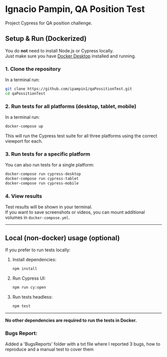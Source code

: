 # Ignacio Pampin, QA Position Test

Project Cypress for QA position challenge.

## Setup & Run (Dockerized)

You do **not** need to install Node.js or Cypress locally.  
Just make sure you have [Docker Desktop](https://www.docker.com/products/docker-desktop/) installed and running.

### 1. Clone the repository
In a terminal run:
```bash
git clone https://github.com/ipampin1/qaPossitionTest.git
cd qaPossitionTest
```

### 2. Run tests for all platforms (desktop, tablet, mobile)
In a terminal run:
```bash
docker-compose up
```

 This will run the Cypress test suite for all three platforms using the correct viewport for each.

### 3. Run tests for a specific platform

You can also run tests for a single platform:

```bash
docker-compose run cypress-desktop
docker-compose run cypress-tablet
docker-compose run cypress-mobile
```

### 4. View results

Test results will be shown in your terminal.  
If you want to save screenshots or videos, you can mount additional volumes in `docker-compose.yml`.

---

## Local (non-docker) usage (optional)

If you prefer to run tests locally:

1. Install dependencies:
   ```bash
   npm install
   ```
2. Run Cypress UI:
   ```bash
   npm run cy:open
   ```
3. Run tests headless:
   ```bash
   npm test
   ```

---

**No other dependencies are required to run the tests in Docker.**

### Bugs Report: 
Added a 'BugsReports' folder with a txt file where I reported 3 bugs, how to reproduce and a manual test to cover them
